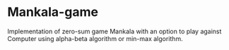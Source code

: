 # Mankala-game
Implementation of zero-sum game Mankala with an option to play against Computer using alpha-beta algorithm or min-max algorithm. 
